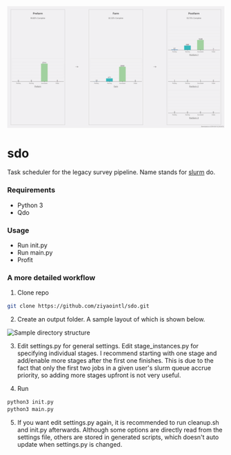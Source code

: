 ![UI](Readme.png)
# sdo
Task scheduler for the legacy survey pipeline.
Name stands for [slurm](https://slurm.schedmd.com/) do.

### Requirements
* Python 3
* Qdo

### Usage
* Run init.py
* Run main.py
* Profit

### A more detailed workflow
1. Clone repo
```bash
git clone https://github.com/ziyaointl/sdo.git
```
2. Create an output folder. A sample layout of which is shown below.
<img width="1108" alt="Sample directory structure" src="https://user-images.githubusercontent.com/18119047/62730680-5531a400-b9d5-11e9-971d-b6ae29dc3b42.png">

3. Edit settings.py for general settings. Edit stage_instances.py for specifying individual stages. I recommend starting with one stage and add/enable more stages after the first one finishes. This is due to the fact that only the first two jobs in a given user's slurm queue accrue priority, so adding more stages upfront is not very useful.

4. Run
```bash
python3 init.py
python3 main.py
```

5. If you want edit settings.py again, it is recommended to run cleanup.sh and init.py afterwards. Although some options are directly read from the settings file, others are stored in generated scripts, which doesn't auto update when settings.py is changed.
